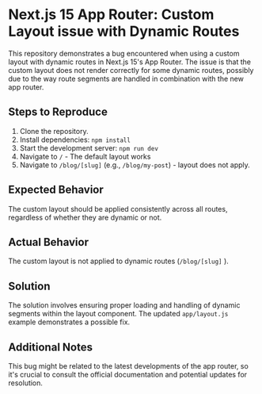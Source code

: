 # Next.js 15 App Router: Custom Layout issue with Dynamic Routes

This repository demonstrates a bug encountered when using a custom layout with dynamic routes in Next.js 15's App Router.  The issue is that the custom layout does not render correctly for some dynamic routes, possibly due to the way route segments are handled in combination with the new app router. 

## Steps to Reproduce
1. Clone the repository.
2. Install dependencies: `npm install`
3. Start the development server: `npm run dev`
4. Navigate to `/` - The default layout works
5. Navigate to `/blog/[slug]` (e.g., `/blog/my-post`) - layout does not apply.

## Expected Behavior
The custom layout should be applied consistently across all routes, regardless of whether they are dynamic or not.

## Actual Behavior
The custom layout is not applied to dynamic routes (`/blog/[slug]` ).

## Solution
The solution involves ensuring proper loading and handling of dynamic segments within the layout component. The updated `app/layout.js` example demonstrates a possible fix.

## Additional Notes
This bug might be related to the latest developments of the app router, so it's crucial to consult the official documentation and potential updates for resolution.